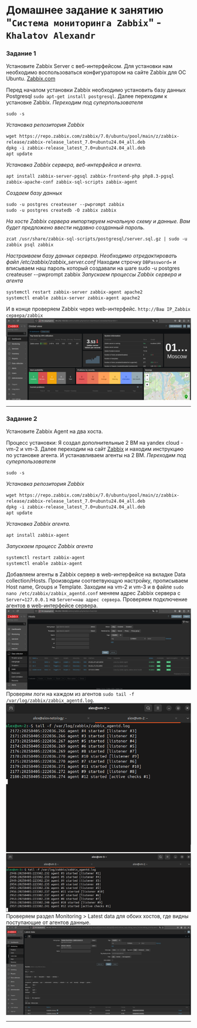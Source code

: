 # Домашнее задание к занятию "`Система мониторинга Zabbix`" - `Khalatov Alexandr`

### Задание 1

Установите Zabbix Server с веб-интерфейсом.
Для установки нам необходимо воспользоваться конфигуратором на сайте Zabbix для ОС Ubuntu.
[Zabbix.com](https://www.zabbix.com/ru/download?zabbix=7.0&os_distribution=ubuntu&os_version=24.04&components=server_frontend_agent&db=pgsql&ws=apache)

Перед началом установки Zabbix необходимо установить базу данных Postgresql `sudo apt-get install postgresql`.
Далее переходим к установке Zabbix.
*Переходим под суперпользователя*
```
sudo -s
```
*Установка репозитория Zabbix*
```
wget https://repo.zabbix.com/zabbix/7.0/ubuntu/pool/main/z/zabbix-release/zabbix-release_latest_7.0+ubuntu24.04_all.deb
dpkg -i zabbix-release_latest_7.0+ubuntu24.04_all.deb
apt update
```
*Установка Zabbix сервера, веб-интерфейса и агента.*
```
apt install zabbix-server-pgsql zabbix-frontend-php php8.3-pgsql zabbix-apache-conf zabbix-sql-scripts zabbix-agent
```
*Создаем базу данных*
```
sudo -u postgres createuser --pwprompt zabbix
sudo -u postgres createdb -O zabbix zabbix
```
*На хосте Zabbix сервера импортируем начальную схему и данные. Вам будет предложено ввести недавно созданный пароль.*
```
zcat /usr/share/zabbix-sql-scripts/postgresql/server.sql.gz | sudo -u zabbix psql zabbix
```
*Настраиваем базу данных сервера. Необходимо отредактировать файл /etc/zabbix/zabbix_server.conf*
Находим строчку `DBPassword=` и вписываем наш пароль который создавали на шаге sudo -u postgres createuser --pwprompt zabbix
*Запускаем процессы Zabbix сервера и агента*
```
systemctl restart zabbix-server zabbix-agent apache2
systemctl enable zabbix-server zabbix-agent apache2
```
И в конце проверяем Zabbix через web-интерфейс.
`http://Ваш IP_Zabbix сервера/zabbix`
![1](https://github.com/IMiroxxI/Zabbix_1-hw/blob/main/img/1.png)

---

### Задание 2

Установите Zabbix Agent на два хоста.

Процесс установки:
Я создал дополнительные 2 ВМ на yandex cloud - vm-2 и vm-3.
Далее переходим на сайт [Zabbix](https://www.zabbix.com/ru/download?zabbix=7.0&os_distribution=ubuntu&os_version=24.04&components=agent&db=&ws=) и находим инструкцию по установке агента.
И устанавливаем агенты на 2 ВМ.
*Переходим под суперпользователя*
```
sudo -s
```
*Установка репозитория Zabbix*
```
wget https://repo.zabbix.com/zabbix/7.0/ubuntu/pool/main/z/zabbix-release/zabbix-release_latest_7.0+ubuntu24.04_all.deb
dpkg -i zabbix-release_latest_7.0+ubuntu24.04_all.deb
apt update
```
*Установка Zabbix агента.*
```
apt install zabbix-agent
```
*Запускаем процесс Zabbix агента*
```
systemctl restart zabbix-agent
systemctl enable zabbix-agent
```
Добавляем агенты в Zabbix сервер в web-интерфейсе на вкладке Data collection/Hosts.
Производим соответвующую настройку, прописываем Host name, Groups и Template.
Заходим на vm-2 и vm-3 и в файле `sudo nano /etc/zabbix/zabbix_agentd.conf` меняем адрес Zabbix сервера с `Server=127.0.0.1` на `Server=наш адрес сервера`.
Проверяем подключение агентов в web-интерфейсе сервера.
![2](https://github.com/IMiroxxI/Zabbix_1-hw/blob/main/img/2.png)
Проверям логи на каждом из агентов `sudo tail -f /var/log/zabbix/zabbix_agentd.log`. 
![2-1](https://github.com/IMiroxxI/Zabbix_1-hw/blob/main/img/2-1.png)
![2-2](https://github.com/IMiroxxI/Zabbix_1-hw/blob/main/img/2-2.png)
Проверяем раздел Monitoring > Latest data для обоих хостов, где видны поступающие от агентов данные.
![2-3](https://github.com/IMiroxxI/Zabbix_1-hw/blob/main/img/2-3.png)

---


